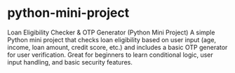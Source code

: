 # python-mini-project
Loan Eligibility Checker &amp; OTP Generator (Python Mini Project) A simple Python mini project that checks loan eligibility based on user input (age, income, loan amount, credit score, etc.) and includes a basic OTP generator for user verification. Great for beginners to learn conditional logic, user input handling, and basic security features.
